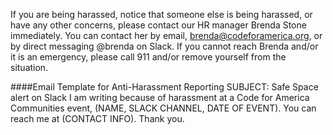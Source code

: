 If you are being harassed, notice that someone else is being harassed, or have any other concerns, please contact our HR manager Brenda Stone immediately. You can contact her by email, brenda@codeforamerica.org, or by direct messaging @brenda on Slack. 
If you cannot reach Brenda and/or it is an emergency, please call 911 and/or remove yourself from the situation. 

####Email Template for Anti-Harassment Reporting
SUBJECT: Safe Space alert on Slack
I am writing because of harassment at a Code for America Communities event, (NAME, SLACK CHANNEL, DATE OF EVENT). 
You can reach me at (CONTACT INFO). Thank you.